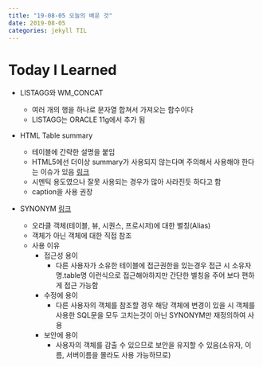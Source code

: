 ```yaml
---
title: "19-08-05 오늘의 배운 것"
date: 2019-08-05 
categories: jekyll TIL
---
```


# Today I Learned 
* LISTAGG와 WM_CONCAT
  * 여러 개의 행을 하나로 문자열 합쳐서 가져오는 함수이다
  * LISTAGG는 ORACLE 11g에서 추가 됨

* HTML Table summary
  * 테이블에 간략한 설명을 붙임
  * HTML5에선 더이상 summary가 사용되지 않는다며 주의해서 사용해야 한다는 이슈가 있음 [링크](https://www.w3.org/TR/WCAG20-TECHS/H73.html)
  * 시멘틱 용도였으나 잘못 사용되는 경우가 많아 사라진듯 하다고 함
  * caption을 사용 권장
  
* SYNONYM [링크](http://www.gurubee.net/lecture/1038)
  * 오라클 객체(테이블, 뷰, 시퀀스, 프로시저)에 대한 별칭(Alias)
  * 객체가 아닌 객체에 대한 직접 참조
  * 사용 이유
    * 접근성 용이
      * 다른 사용자가 소유한 테이블에 접근권한을 있는경우 접근 시 소유자명.table명 이런식으로 접근해야하지만 간단한 별칭을 주어 보다 편하게 접근 가능함
    * 수정에 용이
      * 다른 사용자의 객체를 참조할 경우 해당 객체에 변경이 있을 시 객체를 사용한 SQL문을 모두 고치는것이 아닌 SYNONYM만 재정의하여 사용
    * 보안에 용이
      * 사용자의 객체를 감출 수 있으므로 보안을 유지할 수 있음(소유자, 이름, 서버이름을 몰라도 사용 가능하므로) 
